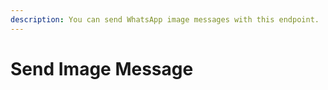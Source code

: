 ```yaml
---
description: You can send WhatsApp image messages with this endpoint.
---
```


# Send Image Message

